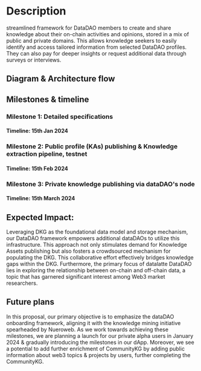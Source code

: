 # Description
 streamlined framework for DataDAO members to create and share knowledge about their on-chain activities and opinions, stored in a mix of public and private domains. This allows knowledge seekers to easily identify and access tailored information from selected DataDAO profiles. They can also pay for deeper insights or request additional data through surveys or interviews.

## Diagram & Architecture flow



## Milestones & timeline
### Milestone 1: Detailed specifications 
#### Timeline: 15th Jan 2024

### Milestone 2: Public profile (KAs) publishing & Knowledge extraction pipeline, testnet
#### Timeline: 15th Feb 2024

### Milestone 3: Private knowledge publishing via dataDAO's node
#### Timeline: 15th March 2024


## Expected Impact:
Leveraging DKG as the foundational data model and storage mechanism, our DataDAO framework empowers additional dataDAOs to utilize this infrastructure. This approach not only stimulates demand for Knowledge Assets publishing but also fosters a crowdsourced mechanism for populating the DKG. This collaborative effort effectively bridges knowledge gaps within the DKG. 
Furthermore, the primary focus of datalatte DataDAO lies in exploring the relationship between on-chain and off-chain data, a topic that has garnered significant interest among Web3 market researchers.

## Future plans
In this proposal, our primary objective is to emphasize the dataDAO onboarding framework, aligning it with the knowledge mining initiative spearheaded by Nueroweb. As we work towards achieving these milestones, we are planning a launch for our private alpha users in January 2024 & gradually introducing the milestones in our dApp. Moreover, we see a potential to add further enrichment of CommunityKG by adding public information about web3 topics & projects by users, further completing the CommunityKG.
